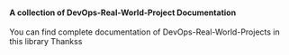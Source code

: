 #### A collection of DevOps-Real-World-Project Documentation
 You can find complete documentation of DevOps-Real-World-Projects in this library
 Thankss

